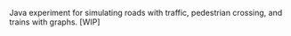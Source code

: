 Java experiment for simulating roads with traffic, pedestrian crossing, and trains with graphs. [WIP]
